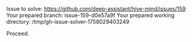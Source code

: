 Issue to solve: https://github.com/deep-assistant/hive-mind/issues/159
Your prepared branch: issue-159-d0e57a9f
Your prepared working directory: /tmp/gh-issue-solver-1758029403249

Proceed.
